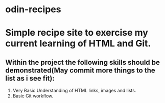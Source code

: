 # odin-recipes
# Simple recipe site to exercise my current learning of HTML and Git.

## Within the project the following skills should be demonstrated(May commit more things to the list as i see fit):

1. Very Basic Understanding of HTML links, images and lists.
2. Basic Git workflow.
